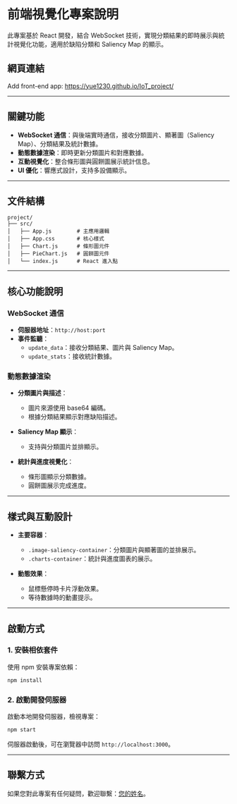 # 前端視覺化專案說明

此專案基於 React 開發，結合 WebSocket 技術，實現分類結果的即時展示與統計視覺化功能，適用於缺陷分類和 Saliency Map 的顯示。

##  網頁連結
Add front-end app: https://yue1230.github.io/IoT_project/

---

## 關鍵功能

- **WebSocket 通信**：與後端實時通信，接收分類圖片、顯著圖（Saliency Map）、分類結果及統計數據。
- **動態數據渲染**：即時更新分類圖片和對應數據。
- **互動視覺化**：整合條形圖與圓餅圖展示統計信息。
- **UI 優化**：響應式設計，支持多設備顯示。

---

## 文件結構

```
project/
├── src/
│   ├── App.js        # 主應用邏輯
│   ├── App.css       # 核心樣式
│   ├── Chart.js      # 條形圖元件
│   ├── PieChart.js   # 圓餅圖元件
│   └── index.js      # React 進入點
```

---

## 核心功能說明

### WebSocket 通信

- **伺服器地址**：`http://host:port`
- **事件監聽**：
  - `update_data`：接收分類結果、圖片與 Saliency Map。
  - `update_stats`：接收統計數據。

### 動態數據渲染

- **分類圖片與描述**：
  - 圖片來源使用 base64 編碼。
  - 根據分類結果顯示對應缺陷描述。

- **Saliency Map 顯示**：
  - 支持與分類圖片並排顯示。

- **統計與進度視覺化**：
  - 條形圖顯示分類數據。
  - 圓餅圖展示完成進度。

---

## 樣式與互動設計

- **主要容器**：
  - `.image-saliency-container`：分類圖片與顯著圖的並排展示。
  - `.charts-container`：統計與進度圖表的展示。

- **動態效果**：
  - 鼠標懸停時卡片浮動效果。
  - 等待數據時的動畫提示。

---

## 啟動方式

### 1. 安裝相依套件

使用 npm 安裝專案依賴：

```bash
npm install
```

### 2. 啟動開發伺服器

啟動本地開發伺服器，檢視專案：

```bash
npm start
```

伺服器啟動後，可在瀏覽器中訪問 `http://localhost:3000`。

---

## 聯繫方式

如果您對此專案有任何疑問，歡迎聯繫：[您的姓名](mailto:您的郵箱)。
